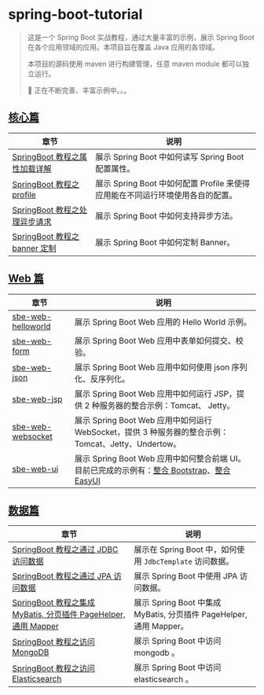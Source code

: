 # spring-boot-tutorial

> 这是一个 Spring Boot 实战教程，通过大量丰富的示例，展示 Spring Boot 在各个应用领域的应用。本项目旨在覆盖 Java 应用的各领域。
>
> 本项目的源码使用 maven 进行构建管理，任意 maven module 都可以独立运行。
>
> :construction: 正在不断完善、丰富示例中。。。

## [核心篇](core)

| 章节                                                       | 说明                                                                           |
| ---------------------------------------------------------- | ------------------------------------------------------------------------------ |
| [SpringBoot 教程之属性加载详解](core/sbe-core-property.md) | 展示 Spring Boot 中如何读写 Spring Boot 配置属性。                             |
| [SpringBoot 教程之 profile](core/sbe-core-profile.md)      | 展示 Spring Boot 中如何配置 Profile 来使得应用能在不同运行环境使用各自的配置。 |
| [SpringBoot 教程之处理异步请求](core/sbe-core-asyn.md)     | 展示 Spring Boot 中如何支持异步方法。                                          |
| [SpringBoot 教程之 banner 定制](core/sbe-core-banner.md)   | 展示 Spring Boot 中如何定制 Banner。                                           |

## [Web 篇](web)

| 章节                                           | 说明                                                                                                                                                                               |
| -------------------------------------------------- | ---------------------------------------------------------------------------------------------------------------------------------------------------------------------------------- |
| [sbe-web-helloworld](codes/web/sbe-web-helloworld) | 展示 Spring Boot Web 应用的 Hello World 示例。                                                                                                                                     |
| [sbe-web-form](codes/web/sbe-web-form)             | 展示 Spring Boot Web 应用中表单如何提交、校验。                                                                                                                                    |
| [sbe-web-json](codes/web/sbe-web-json)             | 展示 Spring Boot Web 应用中如何使用 json 序列化、反序列化。                                                                                                                        |
| [sbe-web-jsp](codes/web/sbe-web-jsp)               | 展示 Spring Boot Web 应用中如何运行 JSP，提供 2 种服务器的整合示例：Tomcat、 Jetty。                                                                                               |
| [sbe-web-websocket](codes/web/sbe-web-websocket)   | 展示 Spring Boot Web 应用中如何运行 WebSocket，提供 3 种服务器的整合示例：Tomcat、Jetty、Undertow。                                                                                |
| [sbe-web-ui](codes/web/sbe-web-ui)                 | 展示 Spring Boot Web 应用中如何整合前端 UI。目前已完成的示例有：[整合 Bootstrap](codes/web/sbe-web-ui/sbe-web-ui-bootstrap)、[整合 EasyUI](codes/web/sbe-web-ui/sbe-web-ui-easyui) |

## [数据篇](data)

| 章节                                                                                            | 说明                                                                |
| ----------------------------------------------------------------------------------------------- | ------------------------------------------------------------------- |
| [SpringBoot 教程之通过 JDBC 访问数据](data/sbe-data-jdbc.md)                                    | 展示在 Spring Boot 中，如何使用 `JdbcTemplate` 访问数据。           |
| [SpringBoot 教程之通过 JPA 访问数据](data/sbe-data-jpa.md)                                      | 展示 Spring Boot 中使用 JPA 访问数据。                              |
| [SpringBoot 教程之集成 MyBatis, 分页插件 PageHelper, 通用 Mapper](data/sbe-data-orm-mybatis.md) | 展示 Spring Boot 中集成 MyBatis, 分页插件 PageHelper, 通用 Mapper。 |
| [SpringBoot 教程之访问 MongoDB](data/sbe-data-mongodb.md)                                       | 展示 Spring Boot 中访问 mongodb 。                                  |
| [SpringBoot 教程之访问 Elasticsearch](data/sbe-data-elasticsearch.md)                           | 展示 Spring Boot 中访问 elasticsearch 。                            |
